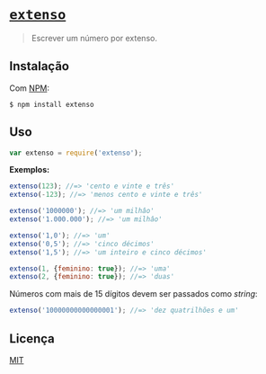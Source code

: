 # [`extenso`](https://npmjs.com/extenso)

> Escrever um número por extenso.

## Instalação

Com [NPM](https://github.com/npm/npm):

```
$ npm install extenso
```

## Uso

```js
var extenso = require('extenso');
```

**Exemplos:**

```js
extenso(123); //=> 'cento e vinte e três'
extenso(-123); //=> 'menos cento e vinte e três'
```

```js
extenso('1000000'); //=> 'um milhâo'
extenso('1.000.000'); //=> 'um milhâo'
```

```js
extenso('1,0'); //=> 'um'
extenso('0,5'); //=> 'cinco décimos'
extenso('1,5'); //=> 'um inteiro e cinco décimos'
```

```js
extenso(1, {feminino: true}); //=> 'uma'
extenso(2, {feminino: true}); //=> 'duas'
```

Números com mais de 15 dígitos devem ser passados como *string*:

```js
extenso('10000000000000001'); //=> 'dez quatrilhões e um'
```

## Licença

[MIT](http://theuves.mit-license.org/)
